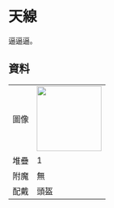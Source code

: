 # 天線
逼逼逼。

## 資料
<table>
    <tr><td align="end">圖像</td><td><img src="https://i.imgur.com/7kP0AMr.gif" width="128"/></td></tr>
    <tr><td align="end">堆疊</td><td>1</td></tr>
    <tr><td align="end">附魔</td><td>無</td></tr>
    <tr><td align="end">配戴</td><td>頭盔</td></tr>
</table>